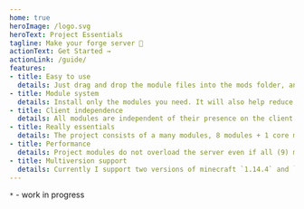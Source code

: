 ```yaml
---
home: true
heroImage: /logo.svg
heroText: Project Essentials
tagline: Make your forge server 🎉
actionText: Get Started →
actionLink: /guide/
features:
- title: Easy to use
  details: Just drag and drop the module files into the mods folder, and continue creating the server.
- title: Module system
  details: Install only the modules you need. It will also help reduce server overload.
- title: Client independence
  details: All modules are independent of their presence on the client and no requires resource-packs with localization.
- title: Really essentials
  details: The project consists of a many modules, 8 modules + 1 core module + 2 WIP* modules.
- title: Performance
  details: Project modules do not overload the server even if all (9) modules are installed.
- title: Multiversion support
  details: Currently I support two versions of minecraft `1.14.4` and `1.15.2` with Forge. And I'll support more versions.
---
```


`*` - work in progress
